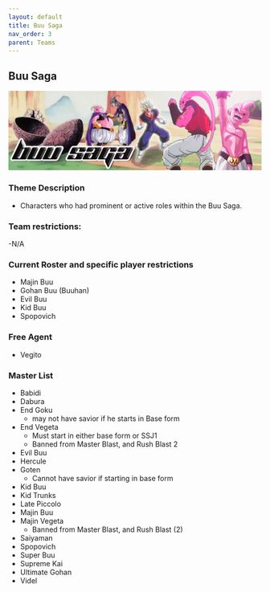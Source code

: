 ```yaml
---
layout: default
title: Buu Saga
nav_order: 3
parent: Teams
---
```

## Buu Saga

![](../images/buujins.jpg)

### Theme Description
- Characters who had prominent or active roles within the Buu Saga.

### Team restrictions:
  -N/A

### Current Roster and specific player restrictions

- Majin Buu
- Gohan Buu (Buuhan)
- Evil Buu
- Kid Buu
- Spopovich

### Free Agent 

- Vegito 
  
### Master List
- Babidi
- Dabura
- End Goku
   - may not have savior if he starts in Base form
- End Vegeta
   - Must start in either base form or SSJ1
   - Banned from Master Blast, and Rush Blast 2
- Evil Buu
- Hercule
- Goten
   - Cannot have savior if starting in base form
- Kid Buu
- Kid Trunks
- Late Piccolo
- Majin Buu
- Majin Vegeta
   - Banned from Master Blast, and Rush Blast (2)
- Saiyaman
- Spopovich
- Super Buu 
- Supreme Kai
- Ultimate Gohan
- Videl
